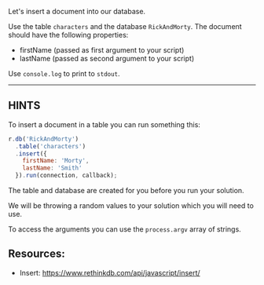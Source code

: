 Let's insert a document into our database.

Use the table `characters` and the database `RickAndMorty`.
The document should have the following properties:

* firstName (passed as first argument to your script)
* lastName (passed as second argument to your script)

Use `console.log` to print to `stdout`.

-----------------------------------------------------------
## HINTS

To insert a document in a table you can run something this:

```javascript
r.db('RickAndMorty')
  .table('characters')
  .insert({
    firstName: 'Morty',
    lastName: 'Smith'
  }).run(connection, callback);
```

The table and database are created for you before you run your solution.

We will be throwing a random values to your solution which you
will need to use.

To access the arguments you can use the `process.argv` array of strings.

## Resources:

* Insert: https://www.rethinkdb.com/api/javascript/insert/
